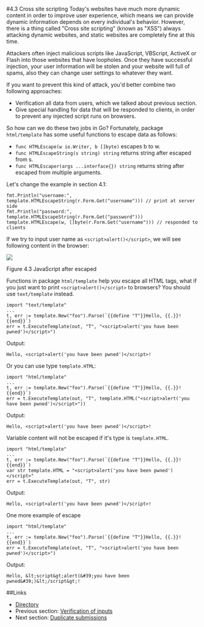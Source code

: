 #4.3 Cross site scripting
Today's websites have much more dynamic content in order to improve user experience, which means we can provide dynamic information depends on every individual's behavior. However, there is a thing called "Cross site scripting" (known as "XSS") always attacking dynamic websites, and static websites are completely fine at this time.

Attackers often inject malicious scripts like JavaScript, VBScript, ActiveX or Flash into those websites that have loopholes. Once they have successful injection, your user information will be stolen and your website will full of spams, also they can change user settings to whatever they want.

If you want to prevent this kind of attack, you'd better combine two following approaches: 

- Verification all data from users, which we talked about previous section.
- Give special handling for data that will be responded to clients, in order to prevent any injected script runs on browsers.

So how can we do these two jobs in Go? Fortunately, package `html/template` has some useful functions to escape data as follows:

- `func HTMLEscape(w io.Writer, b []byte)` escapes b to w.
- `func HTMLEscapeString(s string) string` returns string after escaped from s.
- `func HTMLEscaper(args ...interface{}) string` returns string after escaped from multiple arguments.

Let's change the example in section 4.1:

	fmt.Println("username:", template.HTMLEscapeString(r.Form.Get("username"))) // print at server side
	fmt.Println("password:", template.HTMLEscapeString(r.Form.Get("password")))
	template.HTMLEscape(w, []byte(r.Form.Get("username"))) // responded to clients

If we try to input user name as `<script>alert()</script>`, we will see following content in the browser:

![](images/4.3.escape.png?raw=true)

Figure 4.3 JavaScript after escaped

Functions in package `html/template` help you escape all HTML tags, what if you just want to print `<script>alert()</script>` to browsers? You should use `text/template` instead.

	import "text/template"
	...
	t, err := template.New("foo").Parse(`{{define "T"}}Hello, {{.}}!{{end}}`)
	err = t.ExecuteTemplate(out, "T", "<script>alert('you have been pwned')</script>")

Output:

	Hello, <script>alert('you have been pwned')</script>!

Or you can use type `template.HTML`:

	import "html/template"
	...
	t, err := template.New("foo").Parse(`{{define "T"}}Hello, {{.}}!{{end}}`)
	err = t.ExecuteTemplate(out, "T", template.HTML("<script>alert('you have been pwned')</script>"))

Output:

	Hello, <script>alert('you have been pwned')</script>!

Variable content will not be escaped if it's type is `template.HTML`.

	import "html/template"
	...
	t, err := template.New("foo").Parse(`{{define "T"}}Hello, {{.}}!{{end}}`)
	var str template.HTML = "<script>alert('you have been pwned')</script>"
	err = t.ExecuteTemplate(out, "T", str)

Output:

	Hello, <script>alert('you have been pwned')</script>!

One more example of escape

	import "html/template"
	...
	t, err := template.New("foo").Parse(`{{define "T"}}Hello, {{.}}!{{end}}`)
	err = t.ExecuteTemplate(out, "T", "<script>alert('you have been pwned')</script>")

Output:

	Hello, &lt;script&gt;alert(&#39;you have been pwned&#39;)&lt;/script&gt;!

##Links
- [Directory](preface.md)
- Previous section: [Verification of inputs](04.2.md)
- Next section: [Duplicate submissions](04.4.md)
